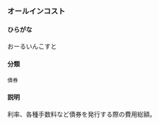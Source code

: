 <div style="display:none;">

## [あ行](securities-terms?id=あ行)

</div>

### オールインコスト

#### ひらがな

おーるいんこすと

#### 分類

`債券`

#### 説明

利率、各種手数料など債券を発行する際の費用総額。

<div style="display:none;">

## [か行](securities-terms?id=か行)
## [さ行](securities-terms?id=さ行)
## [た行](securities-terms?id=た行)
## [な行](securities-terms?id=な行)
## [は行](securities-terms?id=は行)
## [ま行](securities-terms?id=ま行)
## [や行](securities-terms?id=や行)
## [ら行](securities-terms?id=ら行)
## [わ行](securities-terms?id=わ行)
## [英数字・記号](securities-terms?id=英数字・記号)

</div>

